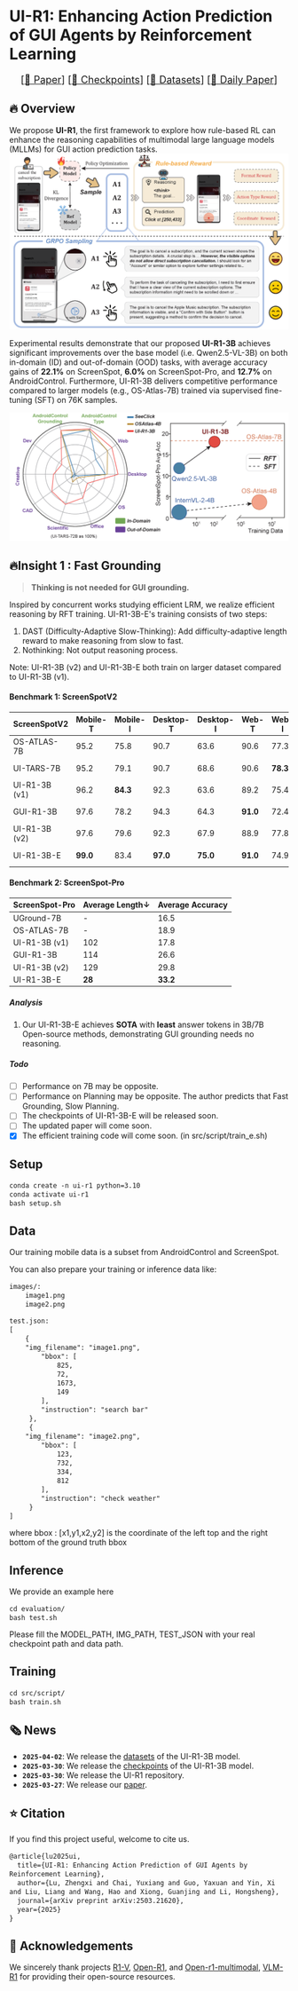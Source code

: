 # UI-R1: Enhancing Action Prediction of GUI Agents by Reinforcement Learning

<font size=4><div align='center' > [[📖 Paper](https://arxiv.org/abs/2503.21620)] [[🤗 Checkpoints](https://huggingface.co/LZXzju/Qwen2.5-VL-3B-UI-R1)] [[🤗 Datasets](https://huggingface.co/datasets/LZXzju/UI-R1-3B-Train)] [[🤗 Daily Paper](https://huggingface.co/papers/2503.21620)]</div></font>

## 🔥 Overview

We propose **UI-R1**, the first framework to explore how rule-based RL can enhance the reasoning capabilities of multimodal large language models (MLLMs) for GUI action prediction tasks.
<a href="">
  <img src="assets/method.png" alt="Logo" >
</a>


Experimental results demonstrate that our proposed **UI-R1-3B** achieves significant improvements over the base model (i.e. Qwen2.5-VL-3B) on both in-domain (ID) and out-of-domain (OOD) tasks, with average accuracy gains of **22.1%** on ScreenSpot, **6.0%** on ScreenSpot-Pro, and **12.7%** on AndroidControl. Furthermore, UI-R1-3B delivers competitive performance compared to larger models (e.g., OS-Atlas-7B) trained via supervised fine-tuning (SFT) on 76K samples.

<a href="">
  <img src="assets/radar.png" alt="Logo" >
</a>

## 🔥Insight 1 : Fast Grounding

> **Thinking is not needed for GUI grounding.**

Inspired by concurrent works studying efficient LRM, we realize efficient reasoning by RFT training. UI-R1-3B-E's training consists of two steps:

1. DAST (Difficulty-Adaptive Slow-Thinking): Add difficulty-adaptive length reward to make reasoning from slow to fast.
2. Nothinking: Not output reasoning process.

Note: UI-R1-3B (v2) and UI-R1-3B-E both train on larger dataset compared to UI-R1-3B (v1).

#### Benchmark 1: ScreenSpotV2

| ScreenSpotV2     | Mobile-T | Mobile-I | Desktop-T | Desktop-I | Web-T    | Web-I    | Avg / Len↓     |
| ---------------- | -------- | -------- | --------- | --------- | -------- | -------- | ------------- |
| OS-ATLAS-7B      | 95.2     | 75.8     | 90.7      | 63.6      | 90.6     | 77.3     | 84.1 /        |
| UI-TARS-7B       | 95.2     | 79.1     | 90.7      | 68.6      | 90.6     | **78.3** | 84.7 /        |
| UI-R1-3B (v1) | 96.2     | **84.3** | 92.3      | 63.6      | 89.2     | 75.4     | 85.4 / 67         |
| GUI-R1-3B        | 97.6     | 78.2     | 94.3  | 64.3      | **91.0** | 72.4     | 85.0 / 80     |
| UI-R1-3B (v2)    | 97.6     | 79.6     | 92.3      | 67.9      | 88.9     | 77.8     | 85.8 / 60         |
| UI-R1-3B-E    | **99.0** | 83.4     | **97.0**  | **75.0**  | **91.0** | 74.9     | **88.1** / **28** |

#### Benchmark 2: ScreenSpot-Pro

| ScreenSpot-Pro   | Average Length↓ | Average Accuracy |
| ---------------- | -------------- | ---------------- |
| UGround-7B       | -              | 16.5             |
| OS-ATLAS-7B      | -              | 18.9             |
| UI-R1-3B (v1)    | 102            | 17.8             |
| GUI-R1-3B        | 114            | 26.6            |
| UI-R1-3B (v2)    | 129            | 29.8           |
| UI-R1-3B-E | **28**            | **33.2**      |

##### Analysis

1. Our UI-R1-3B-E achieves **SOTA** with **least** answer tokens in 3B/7B Open-source methods, demonstrating GUI grounding needs no reasoning.

##### Todo

- [ ] Performance on 7B may be opposite.
- [ ] Performance on Planning may be opposite. The author predicts that Fast Grounding, Slow Planning.
- [ ] The checkpoints of UI-R1-3B-E will be released soon.
- [ ] The updated paper will come soon.
- [X] The efficient training code will come soon. (in src/script/train_e.sh)
## Setup

```shell
conda create -n ui-r1 python=3.10
conda activate ui-r1
bash setup.sh
```

## Data

Our training mobile data is a subset from AndroidControl and ScreenSpot.

You can also prepare your training or inference data like:

```
images/:
	image1.png
	image2.png
```

```
test.json:
[
	{
	"img_filename": "image1.png",
        "bbox": [
            825,
            72,
            1673,
            149
        ],
        "instruction": "search bar"
     },
     {
	"img_filename": "image2.png",
        "bbox": [
            123,
            732,
            334,
            812
        ],
        "instruction": "check weather"
     }
]
```

where bbox : [x1,y1,x2,y2] is the coordinate of the left top and the right bottom of the ground truth bbox

## Inference

We provide an example here

```shell
cd evaluation/
bash test.sh
```

Please fill the MODEL_PATH, IMG_PATH, TEST_JSON with your real checkpoint path and data path.
## Training

```shell
cd src/script/
bash train.sh
```




## 🗞️ News
- **`2025-04-02`**: We release the [datasets](https://huggingface.co/datasets/LZXzju/UI-R1-3B-Train) of the UI-R1-3B model.
- **`2025-03-30`**: We release the [checkpoints](https://huggingface.co/LZXzju/Qwen2.5-VL-3B-UI-R1) of the UI-R1-3B model.
- **`2025-03-30`**: We release the UI-R1 repository.
- **`2025-03-27`**: We release our [paper](https://arxiv.org/abs/2503.21620).





## ⭐️ Citation

If you find this project useful, welcome to cite us.

```bit
@article{lu2025ui,
  title={UI-R1: Enhancing Action Prediction of GUI Agents by Reinforcement Learning},
  author={Lu, Zhengxi and Chai, Yuxiang and Guo, Yaxuan and Yin, Xi and Liu, Liang and Wang, Hao and Xiong, Guanjing and Li, Hongsheng},
  journal={arXiv preprint arXiv:2503.21620},
  year={2025}
}
```



## 🤝 Acknowledgements

We sincerely thank projects [R1-V](https://github.com/Deep-Agent/R1-V), [Open-R1](https://github.com/huggingface/open-r1), and [Open-r1-multimodal](https://github.com/EvolvingLMMs-Lab/open-r1-multimodal), [VLM-R1](https://github.com/om-ai-lab/VLM-R1) for providing their open-source resources.
